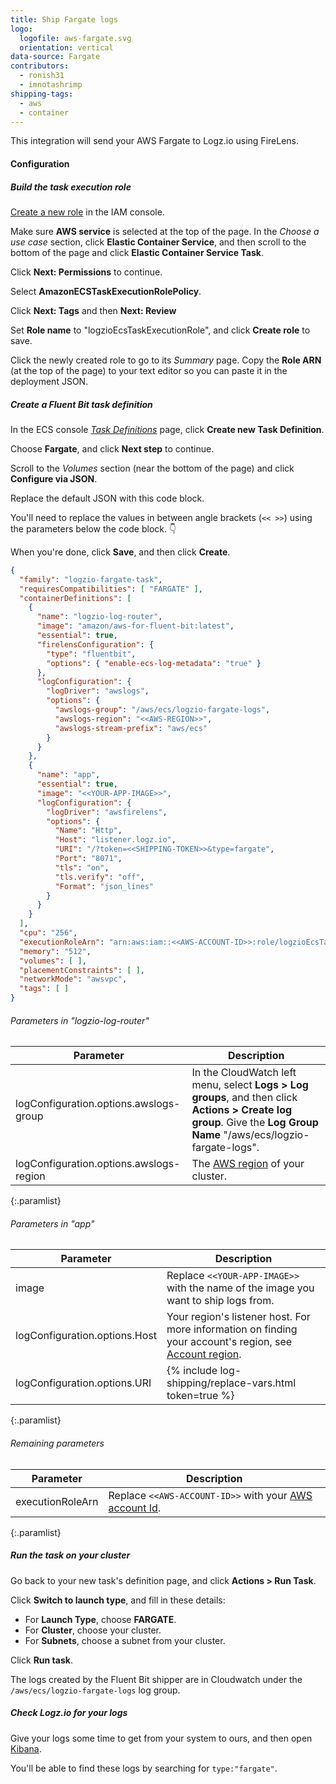 ```yaml
---
title: Ship Fargate logs
logo:
  logofile: aws-fargate.svg
  orientation: vertical
data-source: Fargate
contributors:
  - ronish31
  - imnotashrimp
shipping-tags:
  - aws
  - container
---
```


This integration will send your AWS Fargate to Logz.io
using FireLens.

#### Configuration

<div class="tasklist">

##### Build the task execution role

[Create a new role](https://console.aws.amazon.com/iam/home#/roles$new?step=type)
in the IAM console.

Make sure **AWS service** is selected at the top of the page.
In the _Choose a use case_ section,
click **Elastic Container Service**,
and then scroll to the bottom of the page and click **Elastic Container Service Task**.

Click **Next: Permissions** to continue.

Select **AmazonECSTaskExecutionRolePolicy**.

Click **Next: Tags** and then **Next: Review**

Set **Role name** to "logzioEcsTaskExecutionRole",
and click **Create role** to save.

Click the newly created role to go to its _Summary_ page.
Copy the **Role ARN** (at the top of the page) to your text editor
so you can paste it in the deployment JSON.

##### Create a Fluent Bit task definition

In the ECS console
[_Task Definitions_](https://eu-central-1.console.aws.amazon.com/ecs/home?region=eu-central-1#/taskDefinitions)
page,
click **Create new Task Definition**.

Choose **Fargate**,
and click **Next step** to continue.

Scroll to the _Volumes_ section
(near the bottom of the page)
and click
**Configure via JSON**.

Replace the default JSON
with this code block.

You'll need to replace the values in between angle brackets
(`<< >>`)
using the parameters below the code block. 👇

When you're done, click **Save**,
and then click **Create**.

```json
{
  "family": "logzio-fargate-task",
  "requiresCompatibilities": [ "FARGATE" ],
  "containerDefinitions": [
    {
      "name": "logzio-log-router",
      "image": "amazon/aws-for-fluent-bit:latest",
      "essential": true,
      "firelensConfiguration": {
        "type": "fluentbit",
        "options": { "enable-ecs-log-metadata": "true" }
      },
      "logConfiguration": {
        "logDriver": "awslogs",
        "options": {
          "awslogs-group": "/aws/ecs/logzio-fargate-logs",
          "awslogs-region": "<<AWS-REGION>>",
          "awslogs-stream-prefix": "aws/ecs"
        }
      }
    },
    {
      "name": "app",
      "essential": true,
      "image": "<<YOUR-APP-IMAGE>>",
      "logConfiguration": {
        "logDriver": "awsfirelens",
        "options": {
          "Name": "Http",
          "Host": "listener.logz.io",
          "URI": "/?token=<<SHIPPING-TOKEN>>&type=fargate",
          "Port": "8071",
          "tls": "on",
          "tls.verify": "off",
          "Format": "json_lines"
        }
      }
    }
  ],
  "cpu": "256",
  "executionRoleArn": "arn:aws:iam::<<AWS-ACCOUNT-ID>>:role/logzioEcsTaskExecutionRole",
  "memory": "512",
  "volumes": [ ],
  "placementConstraints": [ ],
  "networkMode": "awsvpc",
  "tags": [ ]
}
```

###### Parameters in "logzio-log-router"

| Parameter | Description |
|---|---|
| logConfiguration.options.awslogs-group | In the CloudWatch left menu, select **Logs > Log groups**, and then click **Actions > Create log group**. Give the **Log Group Name** "/aws/ecs/logzio-fargate-logs". |
| logConfiguration.options.awslogs-region | The [AWS region](https://docs.aws.amazon.com/general/latest/gr/rande.html#regional-endpoints) of your cluster. |
{:.paramlist}

###### Parameters in "app"

| Parameter | Description |
|---|---|
| image | Replace `<<YOUR-APP-IMAGE>>` with the name of the image you want to ship logs from. |
| logConfiguration.options.Host | Your region's listener host. For more information on finding your account's region, see [Account region]({{site.baseurl}}/user-guide/accounts/account-region.html). |
| logConfiguration.options.URI | {% include log-shipping/replace-vars.html token=true %} |
{:.paramlist}

###### Remaining parameters

| Parameter | Description |
|---|---|
| executionRoleArn | Replace `<<AWS-ACCOUNT-ID>>` with your [AWS account Id](https://console.aws.amazon.com/billing/home?#/account). |
{:.paramlist}

##### Run the task on your cluster

Go back to your new task's definition page,
and click **Actions > Run Task**.

Click **Switch to launch type**, and fill in these details:

* For **Launch Type**, choose **FARGATE**.
* For **Cluster**, choose your cluster.
* For **Subnets**, choose a subnet from your cluster.

Click **Run task**.

The logs created by the Fluent Bit shipper are in Cloudwatch
under the `/aws/ecs/logzio-fargate-logs` log group.

##### Check Logz.io for your logs

Give your logs some time to get from your system to ours,
and then open [Kibana](https://app.logz.io/#/dashboard/kibana).

You'll be able to find these logs by searching for `type:"fargate"`.

</div>

